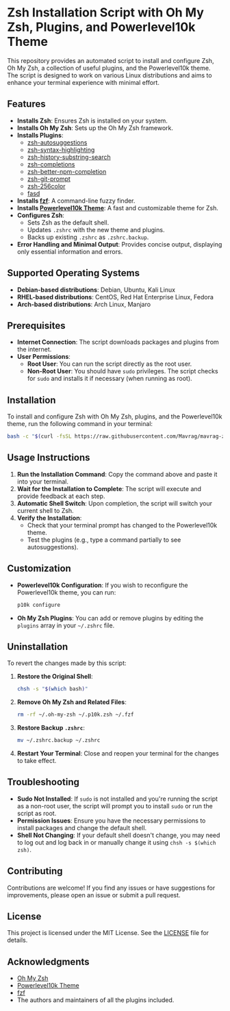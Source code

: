 # Zsh Installation Script with Oh My Zsh, Plugins, and Powerlevel10k Theme

This repository provides an automated script to install and configure Zsh, Oh My Zsh, a collection of useful plugins, and the Powerlevel10k theme. The script is designed to work on various Linux distributions and aims to enhance your terminal experience with minimal effort.

## Features

- **Installs Zsh**: Ensures Zsh is installed on your system.
- **Installs Oh My Zsh**: Sets up the Oh My Zsh framework.
- **Installs Plugins**:
  - [zsh-autosuggestions](https://github.com/zsh-users/zsh-autosuggestions)
  - [zsh-syntax-highlighting](https://github.com/zsh-users/zsh-syntax-highlighting)
  - [zsh-history-substring-search](https://github.com/zsh-users/zsh-history-substring-search)
  - [zsh-completions](https://github.com/zsh-users/zsh-completions)
  - [zsh-better-npm-completion](https://github.com/lukechilds/zsh-better-npm-completion)
  - [zsh-git-prompt](https://github.com/olivierverdier/zsh-git-prompt)
  - [zsh-256color](https://github.com/chrissicool/zsh-256color)
  - [fasd](https://github.com/clvv/fasd)
- **Installs [fzf](https://github.com/junegunn/fzf)**: A command-line fuzzy finder.
- **Installs [Powerlevel10k Theme](https://github.com/romkatv/powerlevel10k)**: A fast and customizable theme for Zsh.
- **Configures Zsh**:
  - Sets Zsh as the default shell.
  - Updates `.zshrc` with the new theme and plugins.
  - Backs up existing `.zshrc` as `.zshrc.backup`.
- **Error Handling and Minimal Output**: Provides concise output, displaying only essential information and errors.

## Supported Operating Systems

- **Debian-based distributions**: Debian, Ubuntu, Kali Linux
- **RHEL-based distributions**: CentOS, Red Hat Enterprise Linux, Fedora
- **Arch-based distributions**: Arch Linux, Manjaro

## Prerequisites

- **Internet Connection**: The script downloads packages and plugins from the internet.
- **User Permissions**:
  - **Root User**: You can run the script directly as the root user.
  - **Non-Root User**: You should have `sudo` privileges. The script checks for `sudo` and installs it if necessary (when running as root).

## Installation

To install and configure Zsh with Oh My Zsh, plugins, and the Powerlevel10k theme, run the following command in your terminal:

```bash
bash -c "$(curl -fsSL https://raw.githubusercontent.com/Mavrag/mavrag-zsh-setup/main/install_zsh.sh)"
```

## Usage Instructions

1. **Run the Installation Command**: Copy the command above and paste it into your terminal.
2. **Wait for the Installation to Complete**: The script will execute and provide feedback at each step.
3. **Automatic Shell Switch**: Upon completion, the script will switch your current shell to Zsh.
4. **Verify the Installation**:
   - Check that your terminal prompt has changed to the Powerlevel10k theme.
   - Test the plugins (e.g., type a command partially to see autosuggestions).

## Customization

- **Powerlevel10k Configuration**: If you wish to reconfigure the Powerlevel10k theme, you can run:

  ```bash
  p10k configure
  ```

- **Oh My Zsh Plugins**: You can add or remove plugins by editing the `plugins` array in your `~/.zshrc` file.

## Uninstallation

To revert the changes made by this script:

1. **Restore the Original Shell**:

   ```bash
   chsh -s "$(which bash)"
   ```

2. **Remove Oh My Zsh and Related Files**:

   ```bash
   rm -rf ~/.oh-my-zsh ~/.p10k.zsh ~/.fzf
   ```

3. **Restore Backup `.zshrc`**:

   ```bash
   mv ~/.zshrc.backup ~/.zshrc
   ```

4. **Restart Your Terminal**: Close and reopen your terminal for the changes to take effect.

## Troubleshooting

- **Sudo Not Installed**: If `sudo` is not installed and you're running the script as a non-root user, the script will prompt you to install `sudo` or run the script as root.
- **Permission Issues**: Ensure you have the necessary permissions to install packages and change the default shell.
- **Shell Not Changing**: If your default shell doesn't change, you may need to log out and log back in or manually change it using `chsh -s $(which zsh)`.

## Contributing

Contributions are welcome! If you find any issues or have suggestions for improvements, please open an issue or submit a pull request.

## License

This project is licensed under the MIT License. See the [LICENSE](LICENSE) file for details.

## Acknowledgments

- [Oh My Zsh](https://ohmyz.sh/)
- [Powerlevel10k Theme](https://github.com/romkatv/powerlevel10k)
- [fzf](https://github.com/junegunn/fzf)
- The authors and maintainers of all the plugins included.
